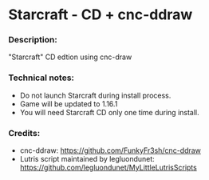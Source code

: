 # Starcraft - CD + cnc-ddraw
### Description:
"Starcraft" CD edtion using cnc-draw
### Technical notes:
- Do not launch Starcraft during install process.
- Game will be updated to 1.16.1
- You will need Starcraft CD only one time during install.
### Credits:
- cnc-ddraw: https://github.com/FunkyFr3sh/cnc-ddraw
- Lutris script maintained by legluondunet: https://github.com/legluondunet/MyLittleLutrisScripts

